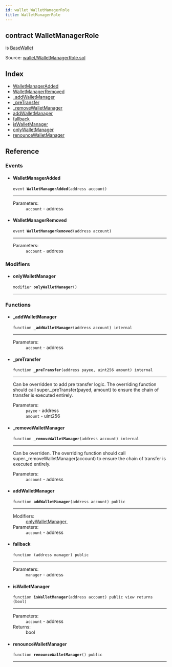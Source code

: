 ```yaml
---
id: wallet_WalletManagerRole
title: WalletManagerRole
---
```


<div class="contract-doc"><div class="contract"><h2 class="contract-header"><span class="contract-kind">contract</span> WalletManagerRole</h2><p class="base-contracts"><span>is</span> <a href="wallet_BaseWallet.html">BaseWallet</a></p><div class="source">Source: <a href="https://github.com/Cpollo/Ethereum/blob/v0.0.3/contracts/wallet/WalletManagerRole.sol" target="_blank">wallet/WalletManagerRole.sol</a></div></div><div class="index"><h2>Index</h2><ul><li><a href="wallet_WalletManagerRole.html#WalletManagerAdded">WalletManagerAdded</a></li><li><a href="wallet_WalletManagerRole.html#WalletManagerRemoved">WalletManagerRemoved</a></li><li><a href="wallet_WalletManagerRole.html#_addWalletManager">_addWalletManager</a></li><li><a href="wallet_WalletManagerRole.html#_preTransfer">_preTransfer</a></li><li><a href="wallet_WalletManagerRole.html#_removeWalletManager">_removeWalletManager</a></li><li><a href="wallet_WalletManagerRole.html#addWalletManager">addWalletManager</a></li><li><a href="wallet_WalletManagerRole.html#">fallback</a></li><li><a href="wallet_WalletManagerRole.html#isWalletManager">isWalletManager</a></li><li><a href="wallet_WalletManagerRole.html#onlyWalletManager">onlyWalletManager</a></li><li><a href="wallet_WalletManagerRole.html#renounceWalletManager">renounceWalletManager</a></li></ul></div><div class="reference"><h2>Reference</h2><div class="events"><h3>Events</h3><ul><li><div class="item event"><span id="WalletManagerAdded" class="anchor-marker"></span><h4 class="name">WalletManagerAdded</h4><div class="body"><code class="signature">event <strong>WalletManagerAdded</strong><span>(address account) </span></code><hr/><dl><dt><span class="label-parameters">Parameters:</span></dt><dd><div><code>account</code> - address</div></dd></dl></div></div></li><li><div class="item event"><span id="WalletManagerRemoved" class="anchor-marker"></span><h4 class="name">WalletManagerRemoved</h4><div class="body"><code class="signature">event <strong>WalletManagerRemoved</strong><span>(address account) </span></code><hr/><dl><dt><span class="label-parameters">Parameters:</span></dt><dd><div><code>account</code> - address</div></dd></dl></div></div></li></ul></div><div class="modifiers"><h3>Modifiers</h3><ul><li><div class="item modifier"><span id="onlyWalletManager" class="anchor-marker"></span><h4 class="name">onlyWalletManager</h4><div class="body"><code class="signature">modifier <strong>onlyWalletManager</strong><span>() </span></code><hr/></div></div></li></ul></div><div class="functions"><h3>Functions</h3><ul><li><div class="item function"><span id="_addWalletManager" class="anchor-marker"></span><h4 class="name">_addWalletManager</h4><div class="body"><code class="signature">function <strong>_addWalletManager</strong><span>(address account) </span><span>internal </span></code><hr/><dl><dt><span class="label-parameters">Parameters:</span></dt><dd><div><code>account</code> - address</div></dd></dl></div></div></li><li><div class="item function"><span id="_preTransfer" class="anchor-marker"></span><h4 class="name">_preTransfer</h4><div class="body"><code class="signature">function <strong>_preTransfer</strong><span>(address payee, uint256 amount) </span><span>internal </span></code><hr/><div class="description"><p>Can be overridden to add pre transfer logic. The overriding function should call super._preTransfer(payed, amount) to ensure the chain of transfer is executed entirely.</p></div><dl><dt><span class="label-parameters">Parameters:</span></dt><dd><div><code>payee</code> - address</div><div><code>amount</code> - uint256</div></dd></dl></div></div></li><li><div class="item function"><span id="_removeWalletManager" class="anchor-marker"></span><h4 class="name">_removeWalletManager</h4><div class="body"><code class="signature">function <strong>_removeWalletManager</strong><span>(address account) </span><span>internal </span></code><hr/><div class="description"><p>Can be overriden. The overriding function should call super._removeWalletManager(account) to ensure the chain of transfer is executed entirely.</p></div><dl><dt><span class="label-parameters">Parameters:</span></dt><dd><div><code>account</code> - address</div></dd></dl></div></div></li><li><div class="item function"><span id="addWalletManager" class="anchor-marker"></span><h4 class="name">addWalletManager</h4><div class="body"><code class="signature">function <strong>addWalletManager</strong><span>(address account) </span><span>public </span></code><hr/><dl><dt><span class="label-modifiers">Modifiers:</span></dt><dd><a href="wallet_WalletManagerRole.html#onlyWalletManager">onlyWalletManager </a></dd><dt><span class="label-parameters">Parameters:</span></dt><dd><div><code>account</code> - address</div></dd></dl></div></div></li><li><div class="item function"><span id="fallback" class="anchor-marker"></span><h4 class="name">fallback</h4><div class="body"><code class="signature">function <strong></strong><span>(address manager) </span><span>public </span></code><hr/><dl><dt><span class="label-parameters">Parameters:</span></dt><dd><div><code>manager</code> - address</div></dd></dl></div></div></li><li><div class="item function"><span id="isWalletManager" class="anchor-marker"></span><h4 class="name">isWalletManager</h4><div class="body"><code class="signature">function <strong>isWalletManager</strong><span>(address account) </span><span>public </span><span>view </span><span>returns  (bool) </span></code><hr/><dl><dt><span class="label-parameters">Parameters:</span></dt><dd><div><code>account</code> - address</div></dd><dt><span class="label-return">Returns:</span></dt><dd>bool</dd></dl></div></div></li><li><div class="item function"><span id="renounceWalletManager" class="anchor-marker"></span><h4 class="name">renounceWalletManager</h4><div class="body"><code class="signature">function <strong>renounceWalletManager</strong><span>() </span><span>public </span></code><hr/></div></div></li></ul></div></div></div>
